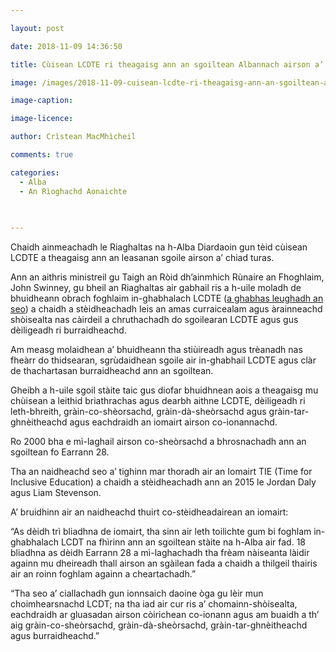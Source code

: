 ```yaml
---

layout: post

date: 2018-11-09 14:36:50

title: Cùisean LCDTE ri theagaisg ann an sgoiltean Albannach airson a’ chiad turas

image: /images/2018-11-09-cuisean-lcdte-ri-theagaisg-ann-an-sgoiltean-albannach-airson-a-chiad-turas.webp

image-caption:

image-licence:

author: Crìstean MacMhìcheil

comments: true

categories:
  - Alba
  - An Rìoghachd Aonaichte
  
  

---
```


Chaidh ainmeachadh le Riaghaltas na h-Alba Diardaoin gun tèid cùisean LCDTE a theagaisg ann an leasanan sgoile airson a&#8217; chiad turas.

<!--more-->

Ann an aithris ministreil gu Taigh an Ròid dh&#8217;ainmhich Rùnaire an Fhoghlaim, John Swinney, gu bheil an Riaghaltas air gabhail ris a h-uile moladh de bhuidheann obrach foghlaim in-ghabhalach LCDTE ([a ghabhas leughadh an seo][1]) a chaidh a stèidheachadh leis an amas curraicealam agus àrainneachd shòisealta nas càirdeil a chruthachadh do sgoilearan LCDTE agus gus dèiligeadh ri burraidheachd.

Am measg molaidhean a&#8217; bhuidheann tha stiùireadh agus trèanadh nas fheàrr do thidsearan, sgrùdaidhean sgoile air in-ghabhail LCDTE agus clàr de thachartasan burraidheachd ann an sgoiltean.

Gheibh a h-uile sgoil stàite taic gus diofar bhuidhnean aois a theagaisg mu chùisean a leithid briathrachas agus dearbh aithne LCDTE, dèiligeadh ri leth-bhreith, gràin-co-shèorsachd, gràin-dà-sheòrsachd agus gràin-tar-ghnèitheachd agus eachdraidh an iomairt airson co-ionannachd.

Ro 2000 bha e mì-laghail airson co-sheòrsachd a bhrosnachadh ann an sgoiltean fo Earrann 28.

Tha an naidheachd seo a&#8217; tighinn mar thoradh air an Iomairt TIE (Time for Inclusive Education) a chaidh a stèidheachadh ann an 2015 le Jordan Daly agus Liam Stevenson.

A&#8217; bruidhinn air an naidheachd thuirt co-stèidheadairean an iomairt:

&#8220;As dèidh trì bliadhna de iomairt, tha sinn air leth toilichte gum bi foghlam in-ghabhalach LCDT na fhìrinn ann an sgoiltean stàite na h-Alba air fad. 18 bliadhna as dèidh Earrann 28 a mì-laghachadh tha frèam nàiseanta làidir againn mu dheireadh thall airson an sgàilean fada a chaidh a thilgeil thairis air an roinn foghlam againn a cheartachadh.&#8221;

&#8220;Tha seo a&#8217; ciallachadh gun ionnsaich daoine òga gu lèir mun choimhearsnachd LCDT; na tha iad air cur ris a&#8217; chomainn-shòisealta, eachdraidh ar gluasadan airson còirichean co-ionann agus am buaidh a th&#8217; aig gràin-co-sheòrsachd, gràin-dà-sheòrsachd, gràin-tar-ghnèitheachd agus burraidheachd.&#8221;

 [1]: https://www2.gov.scot/Resource/0054/00542171.pdf
